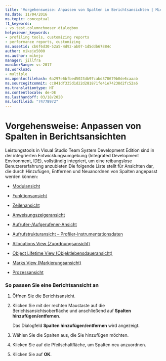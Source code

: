 ```yaml
---
title: 'Vorgehensweise: Anpassen von Spalten in Berichtsansichten | Microsoft-Dokumentation'
ms.date: 11/04/2016
ms.topic: conceptual
f1_keywords:
- vs.test.columnchooser.dialogbox
helpviewer_keywords:
- profiling tools, customizing reports
- performance reports, customizing
ms.assetid: cb6f6d30-52a5-4d92-ab07-1d5ddb67884c
author: mikejo5000
ms.author: mikejo
manager: jillfra
monikerRange: vs-2017
ms.workload:
- multiple
ms.openlocfilehash: 6a297e6bfbed5023db97cabd370679b0de6caaab
ms.sourcegitcommit: cc841df335d1d22d281871fe41e74238d2fc52a6
ms.translationtype: HT
ms.contentlocale: de-DE
ms.lasthandoff: 03/18/2020
ms.locfileid: "74778972"
---
```

# <a name="how-to-customize-report-view-columns"></a>Vorgehensweise: Anpassen von Spalten in Berichtsansichten
Leistungstools in Visual Studio Team System Development Edition sind in der integrierten Entwicklungsumgebung (Integrated Development Environment, IDE), vollständig integriert, um eine reibungslose Benutzererfahrung anzubieten Die folgende Liste stellt für Ansichten dar, die durch Hinzufügen, Entfernen und Neuanordnen von Spalten angepasst werden können:

- [Modulansicht](../profiling/modules-view.md)

- [Funktionsansicht](../profiling/functions-view.md)

- [Zeilenansicht](../profiling/lines-view.md)

- [Anweisungszeigeransicht](../profiling/instruction-pointers-ips-view.md)

- [Aufrufer-/Aufgerufener-Ansicht](../profiling/caller-callee-view.md)

- [Aufrufstrukturansicht – Profiler-Instrumentationsdaten](../profiling/call-tree-view.md)

- [Allocations View (Zuordnungsansicht)](../profiling/dotnet-memory-allocations-view.md)

- [Object Lifetime View (Objektlebensdaueransicht)](../profiling/object-lifetime-view.md)

- [Marks View (Markierungsansicht)](../profiling/marks-view.md)

- [Prozessansicht](../profiling/process-view.md)

### <a name="to-customize-a-report-view"></a>So passen Sie eine Berichtsansicht an

1. Öffnen Sie die Berichtsansicht.

2. Klicken Sie mit der rechten Maustaste auf die Berichtsansichtsoberfläche und anschließend auf **Spalten hinzufügen/entfernen**.

     Das Dialogfeld **Spalten hinzufügen/entfernen** wird angezeigt.

3. Wählen Sie die Spalten aus, die Sie hinzufügen möchten.

4. Klicken Sie auf die Pfeilschaltfläche, um Spalten neu anzuordnen.

5. Klicken Sie auf **OK**.
